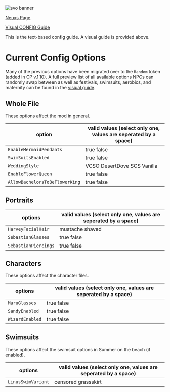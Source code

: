 ![svo banner](https://i.imgur.com/SrwU0rw.png)

[Neuxs Page](https://www.nexusmods.com/stardewvalley/mods/2449/)

[Visual CONFIG Guide](https://github.com/paradigmnomad/SVO/wiki/List-of-Options)

This is the text-based config guide. A visual guide is provided above.

# Current Config Options

Many of the previous options have been migrated over to the `Random` token (added in CP v.1.10). A full preview list of all available options NPCs can randomly swap between as well as festivals, swimsuits, aerobics, and maternity can be found in the [visiual guide](https://github.com/paradigmnomad/SVO/wiki/List-of-Options).

## Whole File
These options affect the mod in general.

option                         | valid values (select only one, values are seperated by a space)
----------------------------   | ------- 
`EnableMermaidPendants`        | true false
`SwimSuitsEnabled`             | true false
`WeddingStyle`                 | VCSO DesertDove SCS Vanilla
`EnableFlowerQueen`            | true false
`AllowBachelorsToBeFlowerKing` | true false

## Portraits

options                        | valid values (select only one, values are seperated by a space)
----------------------------   | ------- 
`HarveyFacialHair`             | mustache shaved
`SebastianGlasses`             | true false
`SebastianPiercings`           | true false

## Characters
These options affect the character files.

options                        | valid values (select only one, values are seperated by a space)
----------------------------   | ------- 
`MaruGlasses`                  | true false
`SandyEnabled`                 | true false
`WizardEnabled`                | true false


## Swimsuits
These options affect the swimsuit options in Summer on the beach (if enabled).

options                        | valid values (select only one, values are seperated by a space)
----------------------------   | ------- 
`LinusSwimVariant`             | censored grassskirt

